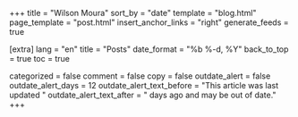 +++
title = "Wilson Moura"
sort_by = "date"
template = "blog.html"
page_template = "post.html"
insert_anchor_links = "right"
generate_feeds = true

[extra]
lang = "en"
title = "Posts"
date_format = "%b %-d, %Y"
back_to_top = true
toc = true

categorized = false
comment = false
copy = false
outdate_alert = false
outdate_alert_days = 12
outdate_alert_text_before = "This article was last updated "
outdate_alert_text_after = " days ago and may be out of date."
+++